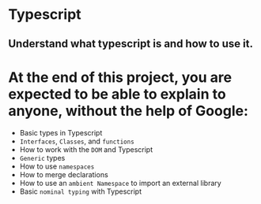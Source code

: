 # Typescript

## Understand what typescript is and how to use it.
# At the end of this project, you are expected to be able to explain to anyone, without the help of Google:

* Basic types in Typescript
* `Interfaces`, `Classes`, and `functions`
* How to work with the `DOM` and Typescript
* `Generic` types
* How to use `namespaces`
* How to merge declarations
* How to use an `ambient Namespace` to import an external library
* Basic `nominal typing` with Typescript
